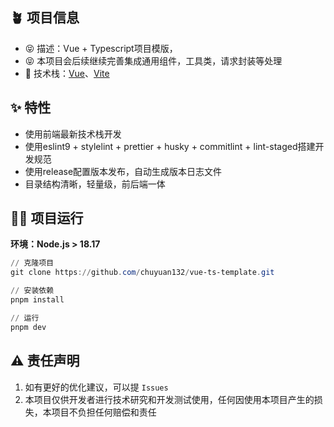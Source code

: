 ## 🪴 项目信息
* 😝 描述：Vue + Typescript项目模版，
* 😝 本项目会后续继续完善集成通用组件，工具类，请求封装等处理
* 🎯 技术栈：[Vue](https://cn.vuejs.org/)、[Vite](https://vitejs.cn/vite5-cn/)

## ✨ 特性
* 使用前端最新技术栈开发
* 使用eslint9 + stylelint + prettier + husky + commitlint + lint-staged搭建开发规范
* 使用release配置版本发布，自动生成版本日志文件
* 目录结构清晰，轻量级，前后端一体

## 🧑‍💻 项目运行
**环境：Node.js > 18.17**

```powershell
// 克隆项目
git clone https://github.com/chuyuan132/vue-ts-template.git

// 安装依赖
pnpm install

// 运行
pnpm dev
```

## ⚠️ 责任声明
1. 如有更好的优化建议，可以提 `Issues`
2. 本项目仅供开发者进行技术研究和开发测试使用，任何因使用本项目产生的损失，本项目不负担任何赔偿和责任
